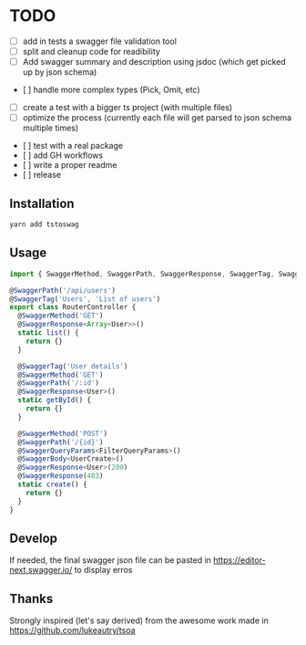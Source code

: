 # TODO
- [ ] add in tests a swagger file validation tool
- [ ] split and cleanup code for readibility
- [ ] Add swagger summary and description using jsdoc (which get picked up by json schema)
- [ ] handle more complex types (Pick, Omit, etc)
- [ ] create a test with a bigger ts project (with multiple files)
- [ ] optimize the process (currently each file will get parsed to json schema multiple times)
- [ ] test with a real package
- [ ] add GH workflows
- [ ] write a proper readme
- [ ] release

## Installation
```bash
yarn add tstoswag
```

## Usage 
```typescript
import { SwaggerMethod, SwaggerPath, SwaggerResponse, SwaggerTag, SwaggerBody, SwaggerQueryParams } from 'tstoswag'

@SwaggerPath('/api/users')
@SwaggerTag('Users', 'List of users')
export class RouterController {
  @SwaggerMethod('GET')
  @SwaggerResponse<Array<User>>()
  static list() {
    return {}
  }

  @SwaggerTag('User details')
  @SwaggerMethod('GET')
  @SwaggerPath('/:id')
  @SwaggerResponse<User>()
  static getById() {
    return {}
  }

  @SwaggerMethod('POST')
  @SwaggerPath('/{id}')
  @SwaggerQueryParams<FilterQueryParams>()
  @SwaggerBody<UserCreate>()
  @SwaggerResponse<User>(200)
  @SwaggerResponse(403)
  static create() {
    return {}
  }
}
```

## Develop

If needed, the final swagger json file can be pasted in https://editor-next.swagger.io/ to display erros

## Thanks

Strongly inspired (let's say derived) from the awesome work made in https://github.com/lukeautry/tsoa
